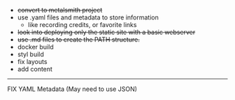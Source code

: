 * ~~convert to metalsmith project~~
* use .yaml files and metadata to store information
    * like recording credits, or favorite links
* ~~look into deploying only the static site with a basic webserver~~
* ~~use .md files to create the PATH structure.~~
* docker build
* styl build
* fix layouts
* add content

---

FIX YAML Metadata (May need to use JSON)


